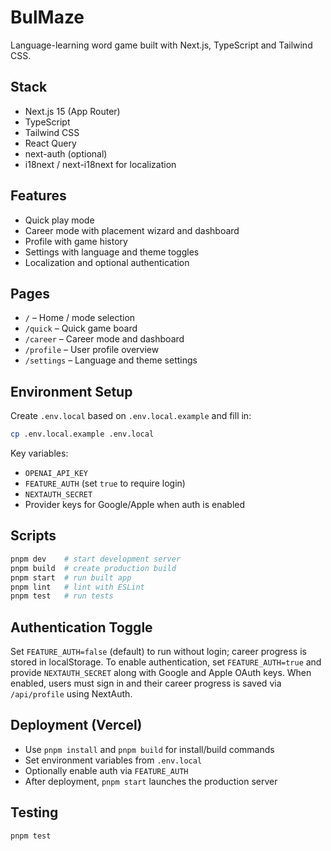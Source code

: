 # BulMaze

Language-learning word game built with Next.js, TypeScript and Tailwind CSS.

## Stack
- Next.js 15 (App Router)
- TypeScript
- Tailwind CSS
- React Query
- next-auth (optional)
- i18next / next-i18next for localization

## Features
- Quick play mode
- Career mode with placement wizard and dashboard
- Profile with game history
- Settings with language and theme toggles
- Localization and optional authentication

## Pages
- `/` – Home / mode selection
- `/quick` – Quick game board
- `/career` – Career mode and dashboard
- `/profile` – User profile overview
- `/settings` – Language and theme settings

## Environment Setup
Create `.env.local` based on `.env.local.example` and fill in:

```bash
cp .env.local.example .env.local
```

Key variables:
- `OPENAI_API_KEY`
- `FEATURE_AUTH` (set `true` to require login)
- `NEXTAUTH_SECRET`
- Provider keys for Google/Apple when auth is enabled

## Scripts
```bash
pnpm dev    # start development server
pnpm build  # create production build
pnpm start  # run built app
pnpm lint   # lint with ESLint
pnpm test   # run tests
```

## Authentication Toggle
Set `FEATURE_AUTH=false` (default) to run without login; career progress is stored in localStorage.
To enable authentication, set `FEATURE_AUTH=true` and provide `NEXTAUTH_SECRET` along with Google and Apple OAuth keys.
When enabled, users must sign in and their career progress is saved via `/api/profile` using NextAuth.

## Deployment (Vercel)
- Use `pnpm install` and `pnpm build` for install/build commands
- Set environment variables from `.env.local`
- Optionally enable auth via `FEATURE_AUTH`
- After deployment, `pnpm start` launches the production server

## Testing
```bash
pnpm test
```
